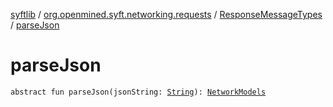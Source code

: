 [syftlib](../../index.md) / [org.openmined.syft.networking.requests](../index.md) / [ResponseMessageTypes](index.md) / [parseJson](./parse-json.md)

# parseJson

`abstract fun parseJson(jsonString: `[`String`](https://kotlinlang.org/api/latest/jvm/stdlib/kotlin/-string/index.html)`): `[`NetworkModels`](../../org.openmined.syft.networking.datamodels/-network-models/index.md)